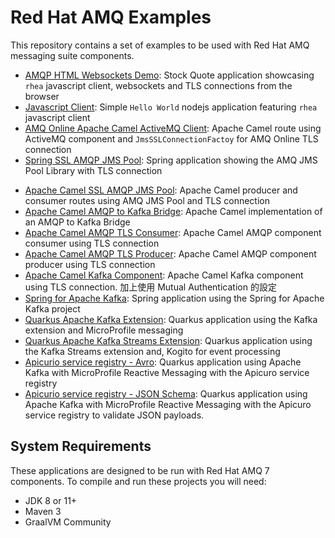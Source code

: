 # Red Hat AMQ Examples

This repository contains a set of examples to be used with Red Hat AMQ messaging suite components.

* [AMQP HTML Websockets Demo](amq-html-demo): Stock Quote application showcasing `rhea` javascript client, websockets and TLS connections from the browser
* [Javascript Client](amq-js-demo): Simple `Hello World` nodejs application featuring `rhea` javascript client
* [AMQ Online Apache Camel ActiveMQ Client](amq-online-client): Apache Camel route using ActiveMQ component and `JmsSSLConnectionFactoy` for AMQ Online TLS connection
* [Spring SSL AMQP JMS Pool](amqp-jms-ssl): Spring application showing the AMQ JMS Pool Library with TLS connection
<!--* [AMQP Quarkus Client](amqp-quarkus)-->
* [Apache Camel SSL AMQP JMS Pool](camel-amqp-demo): Apache Camel producer and consumer routes using AMQ JMS Pool and TLS connection
* [Apache Camel AMQP to Kafka Bridge](camel-amqp-kafka-bridge): Apache Camel implementation of an AMQP to Kafka Bridge
* [Apache Camel AMQP TLS Consumer](camel-amqp-tls-consumer): Apache Camel AMQP component consumer using TLS connection
* [Apache Camel AMQP TLS Producer](camel-amqp-tls-producer): Apache Camel AMQP component producer using TLS connection
* [Apache Camel Kafka Component](camel-kafka-demo): Apache Camel Kafka component using TLS connection. 加上使用 Mutual Authentication 的設定
* [Spring for Apache Kafka](kafka-demo): Spring application using the Spring for Apache Kafka project
* [Quarkus Apache Kafka Extension](kafka-quarkus-producer): Quarkus application using the Kafka extension and MicroProfile messaging
* [Quarkus Apache Kafka Streams Extension](kafka-streams-quarkus-rideshare): Quarkus application using the Kafka Streams extension and, Kogito for event processing
* [Apicurio service registry - Avro](registry-example-avro): Quarkus application using Apache Kafka with MicroProfile Reactive Messaging with the Apicuro service registry
* [Apicurio service registry - JSON Schema](registry-example-jsonschema): Quarkus application using Apache Kafka with MicroProfile Reactive Messaging with the Apicuro service registry to validate JSON payloads.
<!--* [MQTT HTML Demo](mqtt-html-demo)-->

## System Requirements

These applications are designed to be run with Red Hat AMQ 7 components. To compile and run these projects you will need:

* JDK 8 or 11+
* Maven 3
* GraalVM Community
